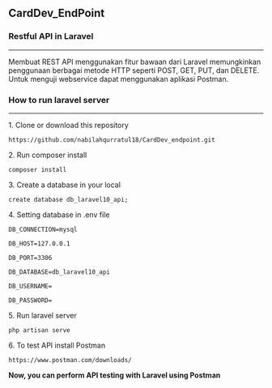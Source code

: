 ## CardDev_EndPoint

### Restful API in Laravel
<hr>
<p>Membuat REST API menggunakan fitur bawaan dari Laravel memungkinkan penggunaan berbagai metode HTTP seperti POST, GET, PUT, dan DELETE. 
  Untuk menguji webservice dapat menggunakan aplikasi Postman.</p>
  
### How to run laravel server
 <hr>
1. Clone or download this repository
<pre><code>https://github.com/nabilahqurratul18/CardDev_endpoint.git</code></pre>
2. Run composer install
<pre><code>composer install</code></pre>
3. Create a database in your local
<pre><code>create database db_laravel10_api;</code></pre>
4. Setting database in .env file
<pre><code>DB_CONNECTION=mysql<br>
DB_HOST=127.0.0.1<br>
DB_PORT=3306<br>
DB_DATABASE=db_laravel10_api<br>
DB_USERNAME=<your_username><br>
DB_PASSWORD=<your_password></code></pre>
5. Run laravel server
<pre><code>php artisan serve</code></pre>
6. To test API install Postman
<pre><code>https://www.postman.com/downloads/</code></pre>

<b>Now, you can perform API testing with Laravel using Postman<b>
